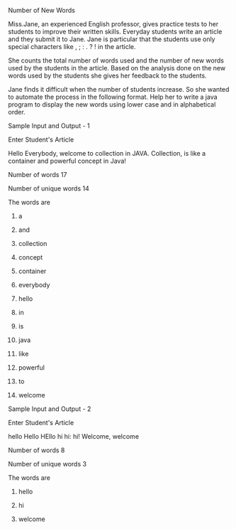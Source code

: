 Number of New Words

Miss.Jane, an experienced English professor, gives practice tests to her students to improve their written skills. Everyday students write an article and they submit it to Jane. Jane is particular that the students use only special characters like , ; : . ? ! in the article.

She counts the total number of words used and the number of new words used by the students in the article. Based on the analysis done on the new words used by the students she gives her feedback to the students.  

Jane finds it difficult when the number of students increase. So she wanted to automate the process in the following format. Help her to write a java program to display the new words using lower case and in alphabetical order.

 

Sample Input and Output - 1

Enter Student's Article

Hello Everybody, welcome to collection in JAVA. Collection, is like a container and powerful concept in Java!

Number of words 17

Number of unique words 14

The words are

1. a

2. and

3. collection

4. concept

5. container

6. everybody

7. hello

8. in

9. is

10. java

11. like

12. powerful

13. to

14. welcome



Sample Input and Output - 2

Enter Student's Article

hello Hello HEllo hi hi: hi! Welcome,   welcome

Number of words 8

Number of unique words 3

The words are

1. hello

2. hi

3. welcome

